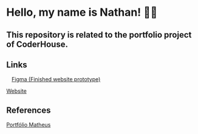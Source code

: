 # Hello, my name is Nathan! 🙋‍♂️

## This repository is related to the portfolio project of CoderHouse.

## Links
<a href="https://www.figma.com/proto/MQpH0hjnOoszqfXvGvaVF5/Nathan-Martins-Web?node-id=9-11&starting-point-node-id=9%3A11"><img src="https://cdn.jsdelivr.net/gh/devicons/devicon/icons/figma/figma-original.svg" width="14" height="14"/>Figma (Finished website prototype)</a> 

<a href="https://nathanm.com.br">Website</a>

## References
<a href="https://mateusf.com">Portfólio Matheus</a>
